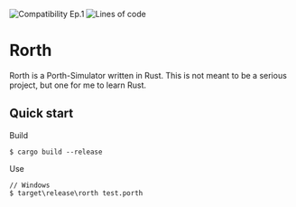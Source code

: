 ![Compatibility Ep.1](https://img.shields.io/badge/Compatibility-Ep.2-brightgreen)
![Lines of code](https://img.shields.io/tokei/lines/github/Allstreamer/rorth)

# Rorth
Rorth is a Porth-Simulator written in Rust. 
This is not meant to be a serious project, but one for me to learn Rust.

## Quick start

Build
````console
$ cargo build --release
````
Use
````console
// Windows
$ target\release\rorth test.porth
````